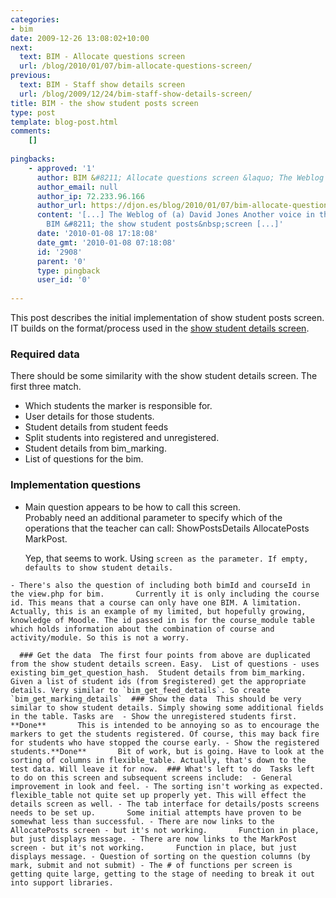 ```yaml
---
categories:
- bim
date: 2009-12-26 13:08:02+10:00
next:
  text: BIM - Allocate questions screen
  url: /blog/2010/01/07/bim-allocate-questions-screen/
previous:
  text: BIM - Staff show details screen
  url: /blog/2009/12/24/bim-staff-show-details-screen/
title: BIM - the show student posts screen
type: post
template: blog-post.html
comments:
    []
    
pingbacks:
    - approved: '1'
      author: BIM &#8211; Allocate questions screen &laquo; The Weblog of (a) David Jones
      author_email: null
      author_ip: 72.233.96.166
      author_url: https://djon.es/blog/2010/01/07/bim-allocate-questions-screen/
      content: '[...] The Weblog of (a) David Jones Another voice in the blogosphere    &laquo;
        BIM &#8211; the show student posts&nbsp;screen [...]'
      date: '2010-01-08 17:18:08'
      date_gmt: '2010-01-08 07:18:08'
      id: '2908'
      parent: '0'
      type: pingback
      user_id: '0'
    
---
```

This post describes the initial implementation of show student posts screen. IT builds on the format/process used in the [show student details screen](/blog/2009/12/24/bim-staff-show-details-screen/).

### Required data

There should be some similarity with the show student details screen. The first three match.

- Which students the marker is responsible for.
- User details for those students.
- Student details from student feeds
- Split students into registered and unregistered.
- Student details from bim\_marking.
- List of questions for the bim.

### Implementation questions

- Main question appears to be how to call this screen.  
    Probably need an additional parameter to specify which of the operations that the teacher can call: ShowPostsDetails AllocatePosts MarkPost.
    
    Yep, that seems to work. Using `screen as the parameter. If empty, defaults to show student details.`
    
`- There's also the question of including both bimId and courseId in the view.php for bim.       Currently it is only including the course id. This means that a course can only have one BIM. A limitation.       Actually, this is an example of my limited, but hopefully growing, knowledge of Moodle. The id passed in is for the course_module table which holds information about the combination of course and activity/module. So this is not a worry.`

``   ### Get the data  The first four points from above are duplicated from the show student details screen. Easy.  List of questions - uses existing bim_get_question_hash.  Student details from bim_marking. Given a list of student ids (from $registered) get the appropriate details. Very similar to `bim_get_feed_details`. So create `bim_get_marking_details`  ### Show the data  This should be very similar to show student details. Simply showing some additional fields in the table. Tasks are  - Show the unregistered students first. **Done**       This is intended to be annoying so as to encourage the markers to get the students registered. Of course, this may back fire for students who have stopped the course early. - Show the registered students.**Done**       Bit of work, but is going. Have to look at the sorting of columns in flexible_table. Actually, that's down to the test data. Will leave it for now.  ### What's left to do  Tasks left to do on this screen and subsequent screens include:  - General improvement in look and feel. - The sorting isn't working as expected. flexible_table not quite set up properly yet. This will effect the details screen as well. - The tab interface for details/posts screens needs to be set up.       Some initial attempts have proven to be somewhat less than successful. - There are now links to the AllocatePosts screen - but it's not working.       Function in place, but just displays message. - There are now links to the MarkPost screen - but it's not working.       Function in place, but just displays message. - Question of sorting on the question columns (by mark, submit and not submit) - The # of functions per screen is getting quite large, getting to the stage of needing to break it out into support libraries.   ``